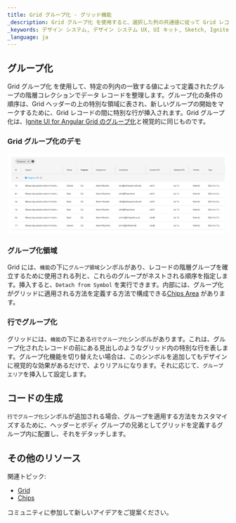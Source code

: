 ```yaml
---
title: Grid グループ化 - グリッド機能
_description: Grid グループ化 を使用すると、選択した列の共通値に従って Grid レコードを階層的に編成できます。
_keywords: デザイン システム, デザイン システム UX, UI キット, Sketch, Ignite UI for Angular, Sketch to Angular, Angular, Angular デザイン システム, Sketch からコードをエクスポート, Angular 用のデザイン キット, Sketch HTML, Sketch to HTML, Sketch UI キット
_language: ja
---
```


## グループ化

Grid グループ化 を使用して、特定の列内の一致する値によって定義されたグループの階層コレクションでデータ レコードを整理します。グループ化の条件の順序は、Grid ヘッダーの上の特別な領域に表され、新しいグループの開始をマークするために、Grid レコードの間に特別な行が挿入されます。Grid グループ化は、[Ignite UI for Angular Grid のグループ化](https://jp.infragistics.com/products/ignite-ui-angular/angular/components/grid/groupby.html)と視覚的に同じものです。

### Grid グループ化のデモ

<img class="responsive-img" src="../images/grid_group_by_demo.png" srcset="../images/grid_group_by_demo@2x.png 2x" />

### グループ化領域

Grid には、`機能`の下に`グループ領域`シンボルがあり、レコードの階層グループを確立するために使用される列と、これらのグループがネストされる順序を指定します。挿入すると、`Detach from Symbol` を実行できます。内部には、グループ化がグリッドに適用される方法を定義する方法で構成できる[Chips Area](chips.md) があります。

### 行でグループ化

グリッドには、`機能`の下にある`行でグループ化`シンボルがあります。これは、グループ化されたレコードの前にある見出しのようなグリッド内の特別な行を表します。グループ化機能を切り替えたい場合は、このシンボルを追加してもデザインに視覚的な効果があるだけで、よりリアルになります。それに応じて、`グループ エリア`を挿入して設定します。

## コードの生成

`行でグループ化`シンボルが追加される場合、グループを適用する方法をカスタマイズするために、ヘッダーとボディ グループの兄弟としてグリッドを定義するグループ内に配置し、それをデタッチします。

## その他のリソース

関連トピック:

- [Grid](grid.md)
- [Chips](chips.md)
  <div class="divider--half"></div>

コミュニティに参加して新しいアイデアをご提案ください。
